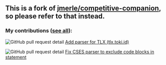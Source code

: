 ## This is a fork of [jmerle/competitive-companion](https://github.com/jmerle/competitive-companion), so please refer to that instead.

### My contributions ([see all](https://github.com/jmerle/competitive-companion/pulls?q=author%3Aanandoza)):

![GitHub pull request detail](https://img.shields.io/github/pulls/detail/state/jmerle/competitive-companion/122?label=) [Add parser for TLX (tlx.toki.id)](https://github.com/jmerle/competitive-companion/pull/122)

![GitHub pull request detail](https://img.shields.io/github/pulls/detail/state/jmerle/competitive-companion/123?label=) [Fix CSES parser to exclude code blocks in statement](https://github.com/jmerle/competitive-companion/pull/123)

